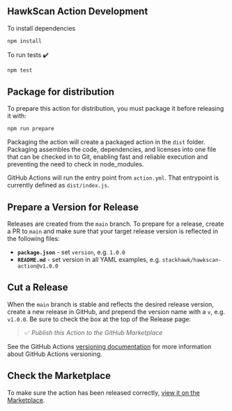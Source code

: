 ## HawkScan Action Development

To install dependencies

```bash
npm install
```

To run tests :heavy_check_mark:

```bash
npm test
```

## Package for distribution

To prepare this action for distribution, you must package it before releasing it with:

```bash
npm run prepare
```

Packaging the action will create a packaged action in the `dist` folder. Packaging assembles the code, dependencies, and licenses into one file that can be checked in to Git, enabling fast and reliable execution and preventing the need to check in node_modules.

GitHub Actions will run the entry point from `action.yml`. That entrypoint is currently defined as `dist/index.js`.

## Prepare a Version for Release

Releases are created from the `main` branch. To prepare for a release, create a PR to `main` and make sure that your target release version is reflected in the following files:

 * **`package.json`** - set `version`, e.g. `1.0.0`
 * **`README.md`** - set version in all YAML examples, e.g. `stackhawk/hawkscan-action@v1.0.0`

## Cut a Release

When the `main` branch is stable and reflects the desired release version, create a new release in GitHub, and prepend the version name with a `v`, e.g. `v1.0.0`. Be sure to check the box at the top of the Release page:

> ✅ *Publish this Action to the GitHub Marketplace*

See the GitHub Actions [versioning documentation](https://github.com/actions/toolkit/blob/master/docs/action-versioning.md) for more information about GitHub Actions versioning.

## Check the Marketplace

To make sure the action has been released correctly, [view it on the Marketplace](https://github.com/marketplace/actions/stackhawk-hawkscan-action).
